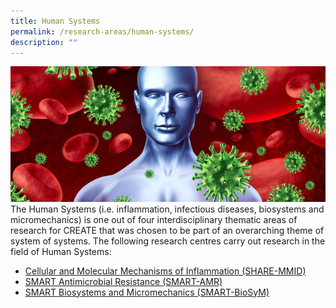 ```yaml
---
title: Human Systems
permalink: /research-areas/human-systems/
description: ""
---
```

![](/images/Research%20Areas/humansystem_inner2b5ca91ee16462aab381ff0000b1bb86.jpg)
The Human Systems (i.e. inflammation, infectious diseases, biosystems and micromechanics) is one out of four interdisciplinary thematic areas of research for CREATE that was chosen to be part of an overarching theme of system of systems. The following research centres carry out research in the field of Human Systems:

*   [Cellular and Molecular Mechanisms of Inflammation (SHARE-MMID)](https://staging.dr0tvixrfwq7.amplifyapp.com/about-create/research-centres/nus-huj-create/)
*   [SMART Antimicrobial Resistance (SMART-AMR)](https://staging.d1y086cfm99k88.amplifyapp.com/about-create/research-centres/smart/)
*   [SMART Biosystems and Micromechanics (SMART-BioSyM)](https://staging.d1y086cfm99k88.amplifyapp.com/about-create/research-centres/smart/)